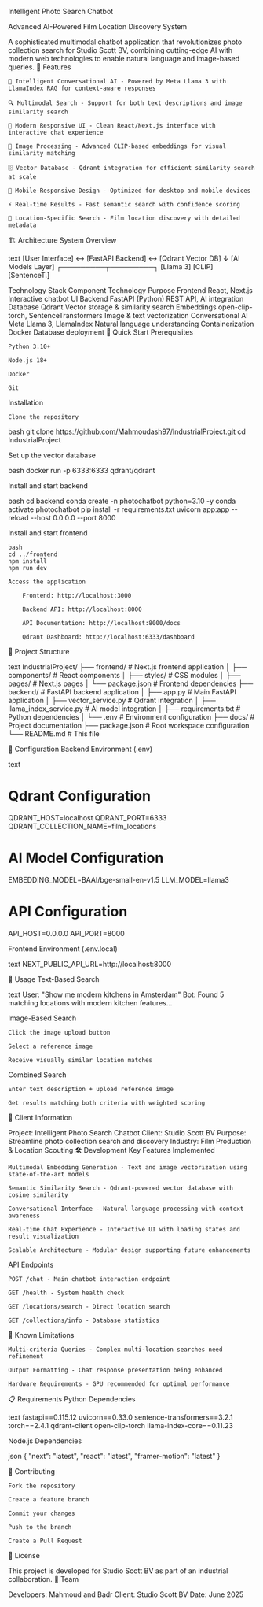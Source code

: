 Intelligent Photo Search Chatbot

Advanced AI-Powered Film Location Discovery System

A sophisticated multimodal chatbot application that revolutionizes photo collection search for Studio Scott BV, combining cutting-edge AI with modern web technologies to enable natural language and image-based queries.
🚀 Features

    🤖 Intelligent Conversational AI - Powered by Meta Llama 3 with LlamaIndex RAG for context-aware responses

    🔍 Multimodal Search - Support for both text descriptions and image similarity search

    🎨 Modern Responsive UI - Clean React/Next.js interface with interactive chat experience

    📸 Image Processing - Advanced CLIP-based embeddings for visual similarity matching

    🗄️ Vector Database - Qdrant integration for efficient similarity search at scale

    📱 Mobile-Responsive Design - Optimized for desktop and mobile devices

    ⚡ Real-time Results - Fast semantic search with confidence scoring

    🎯 Location-Specific Search - Film location discovery with detailed metadata

🏗️ Architecture
System Overview

text
[User Interface] ↔ [FastAPI Backend] ↔ [Qdrant Vector DB]
                          ↓
                    [AI Models Layer]
                 ┌─────────┬─────────┐
            [Llama 3]  [CLIP]  [SentenceT.]

Technology Stack
Component	Technology	Purpose
Frontend	React, Next.js	Interactive chatbot UI
Backend	FastAPI (Python)	REST API, AI integration
Database	Qdrant	Vector storage & similarity search
Embeddings	open-clip-torch, SentenceTransformers	Image & text vectorization
Conversational AI	Meta Llama 3, LlamaIndex	Natural language understanding
Containerization	Docker	Database deployment
🚀 Quick Start
Prerequisites

    Python 3.10+

    Node.js 18+

    Docker

    Git

Installation

    Clone the repository

bash
git clone https://github.com/Mahmoudash97/IndustrialProject.git
cd IndustrialProject

Set up the vector database

bash
docker run -p 6333:6333 qdrant/qdrant

Install and start backend

bash
cd backend
conda create -n photochatbot python=3.10 -y
conda activate photochatbot
pip install -r requirements.txt
uvicorn app:app --reload --host 0.0.0.0 --port 8000

Install and start frontend

    bash
    cd ../frontend
    npm install
    npm run dev

    Access the application

        Frontend: http://localhost:3000

        Backend API: http://localhost:8000

        API Documentation: http://localhost:8000/docs

        Qdrant Dashboard: http://localhost:6333/dashboard

📁 Project Structure

text
IndustrialProject/
├── frontend/                 # Next.js frontend application
│   ├── components/          # React components
│   ├── styles/             # CSS modules
│   ├── pages/              # Next.js pages
│   └── package.json        # Frontend dependencies
├── backend/                 # FastAPI backend application
│   ├── app.py              # Main FastAPI application
│   ├── vector_service.py   # Qdrant integration
│   ├── llama_index_service.py # AI model integration
│   ├── requirements.txt    # Python dependencies
│   └── .env               # Environment configuration
├── docs/                   # Project documentation
├── package.json           # Root workspace configuration
└── README.md              # This file

🔧 Configuration
Backend Environment (.env)

text
# Qdrant Configuration
QDRANT_HOST=localhost
QDRANT_PORT=6333
QDRANT_COLLECTION_NAME=film_locations

# AI Model Configuration
EMBEDDING_MODEL=BAAI/bge-small-en-v1.5
LLM_MODEL=llama3

# API Configuration
API_HOST=0.0.0.0
API_PORT=8000

Frontend Environment (.env.local)

text
NEXT_PUBLIC_API_URL=http://localhost:8000

🎯 Usage
Text-Based Search

text
User: "Show me modern kitchens in Amsterdam"
Bot: Found 5 matching locations with modern kitchen features...

Image-Based Search

    Click the image upload button

    Select a reference image

    Receive visually similar location matches

Combined Search

    Enter text description + upload reference image

    Get results matching both criteria with weighted scoring

🏢 Client Information

Project: Intelligent Photo Search Chatbot
Client: Studio Scott BV
Purpose: Streamline photo collection search and discovery
Industry: Film Production & Location Scouting
🛠️ Development
Key Features Implemented

    Multimodal Embedding Generation - Text and image vectorization using state-of-the-art models

    Semantic Similarity Search - Qdrant-powered vector database with cosine similarity

    Conversational Interface - Natural language processing with context awareness

    Real-time Chat Experience - Interactive UI with loading states and result visualization

    Scalable Architecture - Modular design supporting future enhancements

API Endpoints

    POST /chat - Main chatbot interaction endpoint

    GET /health - System health check

    GET /locations/search - Direct location search

    GET /collections/info - Database statistics

🚧 Known Limitations

    Multi-criteria Queries - Complex multi-location searches need refinement

    Output Formatting - Chat response presentation being enhanced

    Hardware Requirements - GPU recommended for optimal performance

📋 Requirements
Python Dependencies

text
fastapi==0.115.12
uvicorn==0.33.0
sentence-transformers==3.2.1
torch==2.4.1
qdrant-client
open-clip-torch
llama-index-core==0.11.23

Node.js Dependencies

json
{
  "next": "latest",
  "react": "latest",
  "framer-motion": "latest"
}

🤝 Contributing

    Fork the repository

    Create a feature branch

    Commit your changes

    Push to the branch

    Create a Pull Request

📄 License

This project is developed for Studio Scott BV as part of an industrial collaboration.
👥 Team

Developers: Mahmoud and Badr
Client: Studio Scott BV
Date: June 2025
